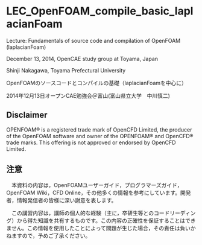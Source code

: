 # LEC_OpenFOAM_compile_basic_laplacianFoam
Lecture: Fundamentals of source code and compilation of OpenFOAM (laplacianFoam)

December 13, 2014, OpenCAE study group at Toyama, Japan

Shinji Nakagawa, Toyama Prefectural University

OpenFOAMのソースコードとコンパイルの基礎（laplacianFoamを中心に）

2014年12月13日オープンCAE勉強会＠富山(富山県立大学　中川慎二)

## Disclaimer

   OPENFOAM® is a registered trade mark of OpenCFD Limited, the producer of the OpenFOAM software and owner of the OPENFOAM® and OpenCFD® trade marks. This offering is not approved or endorsed by OpenCFD Limited.


## 注意

　本資料の内容は，OpenFOAMユーザーガイド，プログラマーズガイド，OpenFOAM Wiki，CFD Online，その他多くの情報を参考にしています。開発者，情報発信者の皆様に深い謝意を表します。

　この講習内容は，講師の個人的な経験（主に，卒研生等とのコードリーディング）から得た知識を共有するものです。この内容の正確性を保証することはできません。この情報を使用したことによって問題が生じた場合，その責任は負いかねますので，予めご了承ください。
